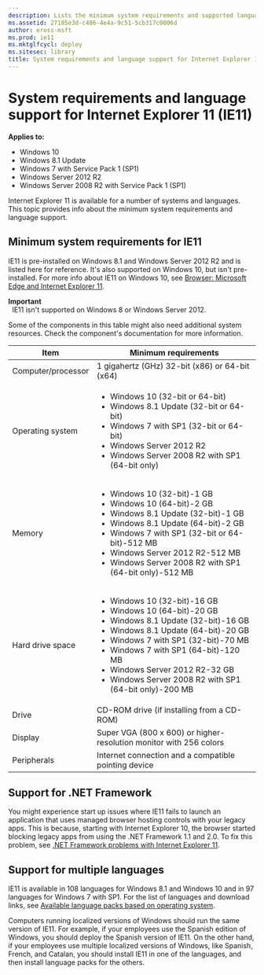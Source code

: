 ```yaml
---
description: Lists the minimum system requirements and supported languages for Internet Explorer 11.
ms.assetid: 27185e3d-c486-4e4a-9c51-5cb317c0006d
author: eross-msft
ms.prod: ie11
ms.mktglfcycl: deploy
ms.sitesec: library
title: System requirements and language support for Internet Explorer 11 (IE11) (Internet Explorer 11 for IT Pros)
---
```


# System requirements and language support for Internet Explorer 11 (IE11)

**Applies to:**

-   Windows 10
-   Windows 8.1 Update
-   Windows 7 with Service Pack 1 (SP1)
-   Windows Server 2012 R2
-   Windows Server 2008 R2 with Service Pack 1 (SP1)

Internet Explorer 11 is available for a number of systems and languages. This topic provides info about the minimum system requirements and language support.

## Minimum system requirements for IE11
IE11 is pre-installed on Windows 8.1 and Windows Server 2012 R2 and is listed here for reference. It's also supported on Windows 10, but isn't pre-installed. For more info about IE11 on Windows 10, see [Browser: Microsoft Edge and Internet Explorer 11](https://technet.microsoft.com/library/mt156988.aspx).

**Important**<br> 
IE11 isn't supported on Windows 8 or Windows Server 2012.

Some of the components in this table might also need additional system resources. Check the component's documentation for more information.

|Item                        |Minimum requirements                                    |
|----------------------------|--------------------------------------------------------|
|Computer/processor          |1 gigahertz (GHz) 32-bit (x86) or 64-bit (x64)          |
|Operating system            |<ul><li>Windows 10 (32-bit or 64-bit)</li><li>Windows 8.1 Update (32-bit or 64-bit)</li><li>Windows 7 with SP1 (32-bit or 64-bit)</li><li>Windows Server 2012 R2</li><li>Windows Server 2008 R2 with SP1 (64-bit only)</li></ul> |
|Memory            |<ul><li>Windows 10 (32-bit)-1 GB</li><li>Windows 10 (64-bit)-2 GB</li><li>Windows 8.1 Update (32-bit)-1 GB</li><li>Windows 8.1 Update (64-bit)-2 GB</li><li>Windows 7 with SP1 (32-bit or 64-bit)-512 MB</li><li>Windows Server 2012 R2-512 MB</li><li>Windows Server 2008 R2 with SP1 (64-bit only)-512 MB</li></ul> |
|Hard drive space            |<ul><li>Windows 10 (32-bit)-16 GB</li><li>Windows 10 (64-bit)-20 GB</li><li>Windows 8.1 Update (32-bit)-16 GB</li><li>Windows 8.1 Update (64-bit)-20 GB</li><li>Windows 7 with SP1 (32-bit)-70 MB</li><li>Windows 7 with SP1 (64-bit)-120 MB</li><li>Windows Server 2012 R2-32 GB</li><li>Windows Server 2008 R2 with SP1 (64-bit only)-200 MB</li><ul> |
|Drive                       |CD-ROM drive (if installing from a CD-ROM) |
|Display                     |Super VGA (800 x 600) or higher-resolution monitor with 256 colors |
|Peripherals                 |Internet connection and a compatible pointing device               |


## Support for .NET Framework
You might experience start up issues where IE11 fails to launch an application that uses managed browser hosting controls with your legacy apps. This is because, starting with Internet Explorer 10, the browser started blocking legacy apps from using the .NET Framework 1.1 and 2.0. To fix this problem, see [.NET Framework problems with Internet Explorer 11](net-framework-problems-with-ie11.md).

## Support for multiple languages
IE11 is available in 108 languages for Windows 8.1 and Windows 10 and in 97 languages for Windows 7 with SP1. For the list of languages and download links, see [Available language packs based on operating system](http://go.microsoft.com/fwlink/p/?LinkId=281818).

Computers running localized versions of Windows should run the same version of IE11. For example, if your employees use the Spanish edition of Windows, you should deploy the Spanish version of IE11. On the other hand, if your employees use multiple localized versions of Windows, like Spanish, French, and Catalan, you should install IE11 in one of the languages, and then install language packs for the others.

 

 



